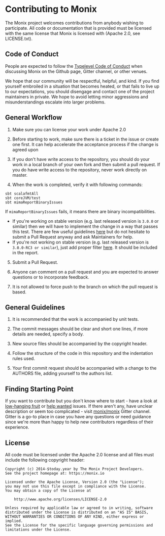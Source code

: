 # Contributing to Monix

The Monix project welcomes contributions from anybody wishing to participate.
All code or documentation that is provided must be licensed with the same
license that Monix is licensed with (Apache 2.0, see LICENSE.txt).

## Code of Conduct

People are expected to follow the [Typelevel Code of Conduct](https://typelevel.org/conduct.html)
when discussing Monix on the Github page, Gitter channel, or other venues.

We hope that our community will be respectful, helpful, and kind. If you find 
yourself embroiled in a situation that becomes heated, or that fails to live up 
to our expectations, you should disengage and contact one of the project maintainers 
in private. We hope to avoid letting minor aggressions and misunderstandings 
escalate into larger problems.

## General Workflow

1. Make sure you can license your work under Apache 2.0 

2. Before starting to work, make sure there is a ticket in the issue
   or create one first. It can help accelerate the acceptance process
   if the change is agreed upon

3. If you don't have write access to the repository, you should do
   your work in a local branch of your own fork and then submit a pull
   request. If you do have write access to the repository, never work
   directly on master.
   
4. When the work is completed, verify it with following commands:

```
sbt scalafmtAll
sbt coreJVM/test
sbt mimaReportBinaryIssues
```

If `mimaReportBinaryIssues` fails, it means there are binary incompatibilities.
- If you're working on stable version (e.g. last released version is `3.0.0` or similar) then we will have to implement the change
in a way that passes this test. There are few useful guidelines [here](https://github.com/jatcwang/binary-compatibility-guide) 
but do not hesitate to submit a Pull Request anyway and ask Maintainers for help.
- If you're not working on stable version (e.g. last released version is `3.0.0-RC3 or similar`), just add proper filter
[here](project/MimaFilters.scala). It should be included in the report.

5. Submit a Pull Request.

6. Anyone can comment on a pull request and you are expected to
   answer questions or to incorporate feedback.

7. It is not allowed to force push to the branch on which the pull
   request is based.

## General Guidelines

1. It is recommended that the work is accompanied by unit tests.

2. The commit messages should be clear and short one lines, if more
   details are needed, specify a body.

3. New source files should be accompanied by the copyright header.

4. Follow the structure of the code in this repository and the
   indentation rules used.

5. Your first commit request should be accompanied with a change to
   the AUTHORS file, adding yourself to the authors list.
   
## Finding Starting Point

If you want to contribute but you don't know where to start - have a look at [low-hanging fruit](https://github.com/monix/monix/issues?q=is%3Aopen+is%3Aissue+label%3A%22low-hanging+fruit%22) or [help wanted](https://github.com/monix/monix/issues?q=is%3Aopen+is%3Aissue+label%3A%22help+wanted%22) issues.
If there aren't any, have unclear description or seem too complicated - visit [monix/monix](https://gitter.im/monix/monix) Gitter channel.
Gitter is a go-to place in case you have any questions or need guidance since we're more than happy to help new contributors regardless of their experience.
   
## License

All code must be licensed under the Apache 2.0 license and all files 
must include the following copyright header:

```
Copyright (c) 2014-$today.year by The Monix Project Developers.
See the project homepage at: https://monix.io

Licensed under the Apache License, Version 2.0 (the "License");
you may not use this file except in compliance with the License.
You may obtain a copy of the License at

    http://www.apache.org/licenses/LICENSE-2.0

Unless required by applicable law or agreed to in writing, software
distributed under the License is distributed on an "AS IS" BASIS,
WITHOUT WARRANTIES OR CONDITIONS OF ANY KIND, either express or implied.
See the License for the specific language governing permissions and
limitations under the License.
```